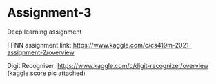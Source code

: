 # Assignment-3

Deep learning assignment

FFNN assignment link: https://www.kaggle.com/c/cs419m-2021-assignment-2/overview

Digit Recogniser: https://www.kaggle.com/c/digit-recognizer/overview (kaggle score pic attached)
